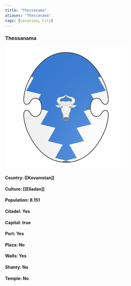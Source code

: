 ```yaml
---
title: "Thessanama"
aliases: "Thessanama"
tags: [Location, City]
---
```

### Thessanama
![](attachment/4b99a76f23de82ba717ff4de8cc4b9f0.svg)

#### Country: [[Kovamstan]]

#### Culture: [[Elladan]]

#### Population: 8.151

#### Citadel: Yes

#### Capital: true

#### Port: Yes

#### Plaza: No

#### Walls: Yes

#### Shanty: No

#### Temple: No

